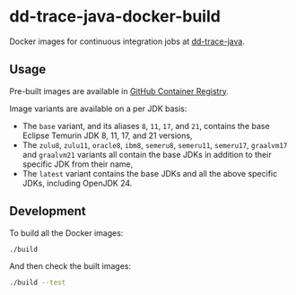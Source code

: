 # dd-trace-java-docker-build

Docker images for continuous integration jobs at [dd-trace-java](https://github.com/datadog/dd-trace-java).

## Usage

Pre-built images are available in [GitHub Container Registry](https://github.com/DataDog/dd-trace-java-docker-build/pkgs/container/dd-trace-java-docker-build).

Image variants are available on a per JDK basis:
- The `base` variant, and its aliases `8`, `11`, `17`, and `21`, contains the base Eclipse Temurin JDK 8, 11, 17, and 21 versions,
- The `zulu8`, `zulu11`, `oracle8`, `ibm8`, `semeru8`, `semeru11`, `semeru17`, `graalvm17` and `graalvm21` variants all contain the base JDKs in addition to their specific JDK from their name,
- The `latest` variant contains the base JDKs and all the above specific JDKs, including OpenJDK 24.

## Development

To build all the Docker images:

```bash
./build
```

And then check the built images:

```bash
./build --test
```
